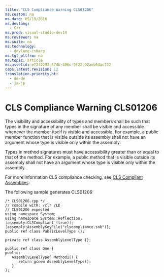 ```yaml
---
title: "CLS Compliance Warning CLS01206"
ms.custom: na
ms.date: 09/18/2016
ms.devlang: 
  - C++
ms.prod: visual-studio-dev14
ms.reviewer: na
ms.suite: na
ms.technology: 
  - devlang-csharp
ms.tgt_pltfrm: na
ms.topic: article
ms.assetid: e72f2293-874b-406c-9f22-92aeb64ac732
caps.latest.revision: 12
translation.priority.ht: 
  - de-de
  - ja-jp
---
```

# CLS Compliance Warning CLS01206
The visibility and accessibility of types and members shall be such that types in the signature of any member shall be visible and accessible whenever the member itself is visible and accessible. For example, a public member function that is visible outside its assembly shall not have an argument whose type is visible only within the assembly.  
  
 Types in method signatures must have accessibility greater than or equal to that of the method.  For example, a public method that is visible outside its assembly shall not have an argument whose type is visible only within the assembly.  
  
 For more information CLS compliance checking, see [CLS Compliant Assemblies](assetId:///3320b57e-ea55-4697-a17d-f509a36a3c93).  
  
 The following sample generates CLS01206:  
  
```  
/* CLS01206.cpp */  
// compile with: /clr /LD  
// CLS01206 expected  
using namespace System;  
using namespace System::Reflection;  
[assembly:CLSCompliant (true)];  
[assembly:AssemblyKeyFile("clscompliance.snk")];  
public ref class PublicLevelType {};  
  
private ref class AssemblyLevelType {};  
  
public ref class One {  
public:  
   AssemblyLevelType^ Method1() {  
      return gcnew AssemblyLevelType();  
   }  
};  
```